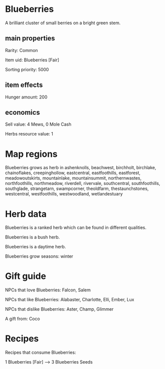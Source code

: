 # Blueberries

A brilliant cluster of small berries on a bright green stem.

## main properties

Rarity: Common

Item uid: Blueberries [Fair]

Sorting priority: 5000

## item effects

Hunger amount: 200

## economics

Sell value: 4 Mews, 0 Mole Cash

Herbs resource value: 1

# Map regions

Blueberries grows as herb in ashenknolls, beachwest, birchholt, birchlake, chainoflakes, creepinghollow, eastcentral, eastfoothills, eastforest, meadowoutskirts, mountainlake, mountainsummit, northernwastes, northfoothills, northmeadow, riverdell, rivervale, southcentral, southfoothills, southglade, strangetarn, swampcorner, theoldfarm, thestaunchstones, westcentral, westfoothills, westwoodland, wetlandestuary

# Herb data

Blueberries is a ranked herb which can be found in different qualities.

Blueberries is a bush herb.

Blueberries is a daytime herb.

Blueberries grow seasons: winter

# Gift guide

NPCs that love Blueberries: Falcon, Salem

NPCs that like Blueberries: Alabaster, Charlotte, Elli, Ember, Lux

NPCs that dislike Blueberries: Aster, Champ, Glimmer

A gift from: Coco

# Recipes

Recipes that consume Blueberries:

1 Blueberries [Fair] --> 3 Blueberries Seeds